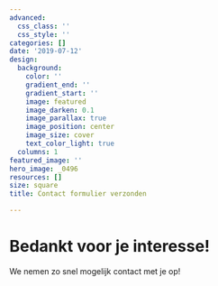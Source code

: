 ```yaml
---
advanced:
  css_class: ''
  css_style: ''
categories: []
date: '2019-07-12'
design:
  background:
    color: ''
    gradient_end: ''
    gradient_start: ''
    image: featured
    image_darken: 0.1
    image_parallax: true
    image_position: center
    image_size: cover
    text_color_light: true
  columns: 1
featured_image: ''
hero_image: _0496
resources: []
size: square
title: Contact formulier verzonden

---
```


# Bedankt voor je interesse!

We nemen zo snel mogelijk contact met je op!


